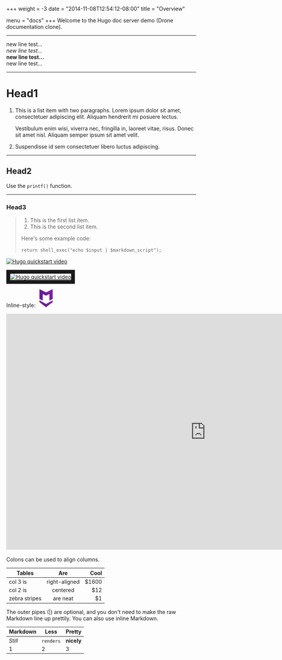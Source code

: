 +++
weight = -3
date = "2014-11-08T12:54:12-08:00"
title = "Overview"

menu = "docs"
+++
Welcome to the Hugo doc server demo (Drone documentation clone). 
***
new line test...  
*new line test...*  
**new line test...**   
new line test...  
***
# Head1
1.  This is a list item with two paragraphs. Lorem ipsum dolor
    sit amet, consectetuer adipiscing elit. Aliquam hendrerit
    mi posuere lectus.

    Vestibulum enim wisi, viverra nec, fringilla in, laoreet
    vitae, risus. Donec sit amet nisl. Aliquam semper ipsum
    sit amet velit.

2.  Suspendisse id sem consectetuer libero luctus adipiscing.
***

## Head2
Use the `printf()` function.
***

### Head3
> 
> 1.   This is the first list item.
> 2.   This is the second list item.
> 
> Here's some example code:
> 
>     return shell_exec("echo $input | $markdown_script");



[![Hugo quickstart video](http://img.youtube.com/vi/w7Ft2ymGmfc/0.jpg)](http://www.youtube.com/watch?v=w7Ft2ymGmfc)

<a href="http://www.youtube.com/watch?feature=player_embedded&v=w7Ft2ymGmfc" target="_blank"><img src="http://img.youtube.com/vi/w7Ft2ymGmfc/0.jpg" alt="Hugo quickstart video" width="240" height="180" border="10" /></a>


Inline-style: 
![alt text](https://github.com/adam-p/markdown-here/raw/master/src/common/images/icon48.png "Logo Title Text 1")



<iframe width="1058" height="625" src="https://www.youtube.com/embed/w7Ft2ymGmfc" frameborder="0" allowfullscreen></iframe>

Colons can be used to align columns.

| Tables        | Are           | Cool  |
| ------------- |:-------------:| -----:|
| col 3 is      | right-aligned | $1600 |
| col 2 is      | centered      |   $12 |
| zebra stripes | are neat      |    $1 |

The outer pipes (|) are optional, and you don't need to make the raw Markdown line up prettily. You can also use inline Markdown.

Markdown | Less | Pretty
--- | --- | ---
*Still* | `renders` | **nicely**
1 | 2 | 3



